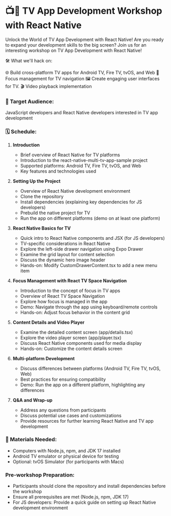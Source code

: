 # 📺🚀 TV App Development Workshop with React Native

Unlock the World of TV App Development with React Native!
Are you ready to expand your development skills to the big screen? Join us for an interesting workshop on TV App Development with React Native!

🛠️ What we'll hack on:

🌐 Build cross-platform TV apps for Android TV, Fire TV, tvOS, and Web
🎯 Focus management for TV navigation
🖼️ Create engaging user interfaces for TV.
🎬 Video playback implementation

### 👥 Target Audience: 
JavaScript developers and React Native developers interested in TV app development

### 🗓️ Schedule:

1. **Introduction**
   - Brief overview of React Native for TV platforms
   - Introduction to the react-native-multi-tv-app-sample project
   - Supported platforms: Android TV, Fire TV, tvOS, and Web
   - Key features and technologies used

2. **Setting Up the Project**
   - Overview of React Native development environment
   - Clone the repository
   - Install dependencies (explaining key dependencies for JS developers)
   - Prebuild the native project for TV
   - Run the app on different platforms (demo on at least one platform)

3. **React Native Basics for TV**
   - Quick intro to React Native components and JSX (for JS developers)
   - TV-specific considerations in React Native
   - Explore the left-side drawer navigation using Expo Drawer
   - Examine the grid layout for content selection
   - Discuss the dynamic hero image header
   - Hands-on: Modify CustomDrawerContent.tsx to add a new menu item

4. **Focus Management with React TV Space Navigation**
   - Introduction to the concept of focus in TV apps
   - Overview of React TV Space Navigation
   - Explore how focus is managed in the app
   - Demo: Navigate through the app using keyboard/remote controls
   - Hands-on: Adjust focus behavior in the content grid

5. **Content Details and Video Player**
   - Examine the detailed content screen (app/details.tsx)
   - Explore the video player screen (app/player.tsx)
   - Discuss React Native components used for media display
   - Hands-on: Customize the content details screen

6. **Multi-platform Development**
   - Discuss differences between platforms (Android TV, Fire TV, tvOS, Web)
   - Best practices for ensuring compatibility
   - Demo: Run the app on a different platform, highlighting any differences

7. **Q&A and Wrap-up**
   - Address any questions from participants
   - Discuss potential use cases and customizations
   - Provide resources for further learning React Native and TV app development

### 🧰 Materials Needed:
- Computers with Node.js, npm, and JDK 17 installed
- Android TV emulator or physical device for testing
- Optional: tvOS Simulator (for participants with Macs)

### Pre-workshop Preparation:
- Participants should clone the repository and install dependencies before the workshop
- Ensure all prerequisites are met (Node.js, npm, JDK 17)
- For JS developers: Provide a quick guide on setting up React Native development environment
